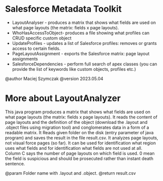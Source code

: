 # Salesforce Metadata Toolkit

* LayoutAnalyser - produces a matrix that shows what fields are used on what page layouts (the matrix: fields x page layouts).
* WhoHasAccessToObject- produces a file showing what profiles can CRUD specific custom object
* UpdateProfiles - updates a list of Salesforce profiles: removes or grants access to certain fields.
* PageLayoutAssignment - exports the Salesforce matrix: page layout assignments
* SalesforceDependencies - perform full search of apex classes (you can provide the list of keywords like custom objects, profiles etc.)

@author Maciej Szymczak
@version 2023.05.04

# More about LayoutAnalyzer

This java program produces a matrix that shows what fields are used on what page layouts (the matrix: fields x page layouts).
It reads the content of page layouts and the definition of the object (download the .layout and .object files using migration tool) and conglomerates data in a form of a readable matrix. 
It Reads given folder on the disk (entry parameter of java program) and saves the result in the file result.csv.
It analyzes page layouts, not visual force pages (so far).
It can be used for identification what region uses what fields and for identification what fields are not used at all.
Column C says the number of page layouts on which field is used. 0 mean the field is suspicious and should be prosecuted  rather than instant death sentence. 

@param  Folder name with <pageLayuouts>.layout and <objectdefinition>.object.
@return result.csv
